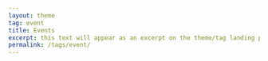 ```yaml
---
layout: theme
tag: event
title: Events
excerpt: this text will appear as an excerpt on the theme/tag landing page
permalink: /tags/event/
---
```

